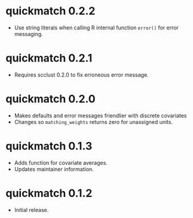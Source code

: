 # quickmatch 0.2.2
  
  * Use string literals when calling R internal function `error()` for error messaging.


# quickmatch 0.2.1

  * Requires scclust 0.2.0 to fix erroneous error message.


# quickmatch 0.2.0

  * Makes defaults and error messages friendlier with discrete covariates
  * Changes so `matching_weights` returns zero for unassigned units.


# quickmatch 0.1.3

  * Adds function for covariate averages.
  * Updates maintainer information.


# quickmatch 0.1.2

  * Initial release.

